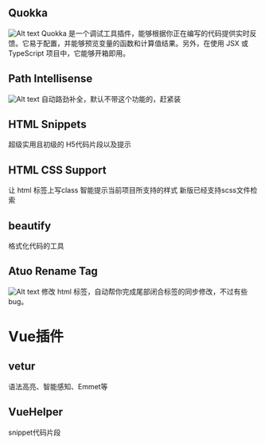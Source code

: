 ## Quokka
![Alt text](https://pic3.zhimg.com/v2-c11fc60026741f6575f9f610f91eb811_b.jpg)
Quokka 是一个调试工具插件，能够根据你正在编写的代码提供实时反馈。它易于配置，并能够预览变量的函数和计算值结果。另外，在使用 JSX 或 TypeScript 项目中，它能够开箱即用。

## Path Intellisense
![Alt text](https://segmentfault.com/img/bVCgnp)
自动路劲补全，默认不带这个功能的，赶紧装


## HTML Snippets
超级实用且初级的 H5代码片段以及提示

## HTML CSS Support
让 html 标签上写class 智能提示当前项目所支持的样式
新版已经支持scss文件检索

## beautify
格式化代码的工具

## Atuo Rename Tag
![Alt text](https://segmentfault.com/img/bVCgBn)
修改 html 标签，自动帮你完成尾部闭合标签的同步修改，不过有些bug。


# Vue插件


## vetur
语法高亮、智能感知、Emmet等

## VueHelper
snippet代码片段
